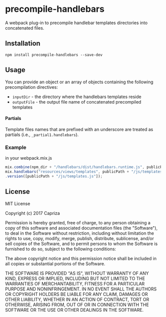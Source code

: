 precompile-handlebars
===

A webpack plug-in to precompile handlebar templates directories into concatenated files.

## Installation

`npm install precompile-handlebars --save-dev`

## Usage

You can provide an object or an array of objects containing the following precompilation directives:

* `inputDir` - the directory where the handlebars templates reside
* `outputFile` - the output file name of concatenated precompiled templates

#### Partials

Template files names that are prefixed with an underscore are treated as partials (i.e., `_partial1.handlebars`).

### Example
in your webpack.mix.js

```javascript
mix.combine(npm_dir + "/handlebars/dist/handlebars.runtime.js", publicPath + "/js/lib.js")
mix.handlebars("resources/views/templates", publicPath + "/js/templates.js")
.version([publicPath + "/js/templates.js"]);

```

## License

MIT License

Copyright (c) 2017 Capriza

Permission is hereby granted, free of charge, to any person obtaining a copy
of this software and associated documentation files (the "Software"), to deal
in the Software without restriction, including without limitation the rights
to use, copy, modify, merge, publish, distribute, sublicense, and/or sell
copies of the Software, and to permit persons to whom the Software is
furnished to do so, subject to the following conditions:

The above copyright notice and this permission notice shall be included in all
copies or substantial portions of the Software.

THE SOFTWARE IS PROVIDED "AS IS", WITHOUT WARRANTY OF ANY KIND, EXPRESS OR
IMPLIED, INCLUDING BUT NOT LIMITED TO THE WARRANTIES OF MERCHANTABILITY,
FITNESS FOR A PARTICULAR PURPOSE AND NONINFRINGEMENT. IN NO EVENT SHALL THE
AUTHORS OR COPYRIGHT HOLDERS BE LIABLE FOR ANY CLAIM, DAMAGES OR OTHER
LIABILITY, WHETHER IN AN ACTION OF CONTRACT, TORT OR OTHERWISE, ARISING FROM,
OUT OF OR IN CONNECTION WITH THE SOFTWARE OR THE USE OR OTHER DEALINGS IN THE
SOFTWARE.
